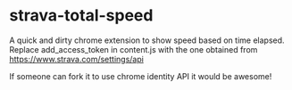 # strava-total-speed
A quick and dirty chrome extension to show speed based on time elapsed. Replace add_access_token in content.js with the one obtained from https://www.strava.com/settings/api 

If someone can fork it to use chrome identity API it would be awesome! 
